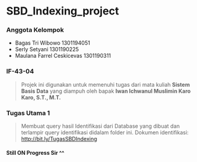 # SBD_Indexing_project
### Anggota Kelompok 
* Bagas Tri Wibowo 1301194051
* Serly Setyani 1301190225
* Maulana Farrel Ceskicevas 1301190311

### IF-43-04

>Projek ini digunakan untuk memenuhi tugas dari mata kuliah **Sistem Basis Data** yang diampuh oleh bapak **Iwan Ichwanul Muslimin Karo Karo, S.T., M.T.**	

### Tugas Utama 1
>Membuat query hasil Identifikasi dari Database yang dibuat dan terlampir query identifikasi didalam folder ini.
>Dokumen identifikasi: http://bit.ly/TugasSBDIndexing
#### Still ON Progress Sir ^^

